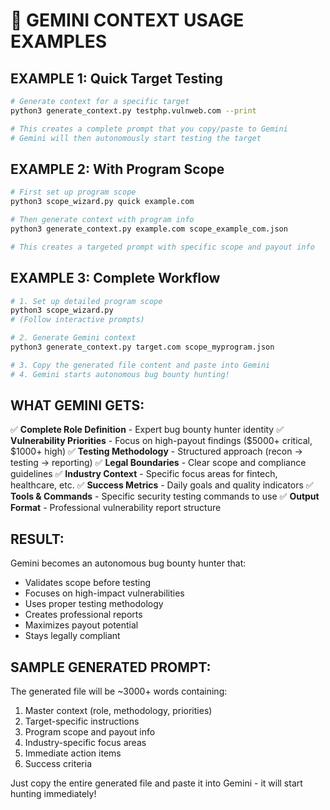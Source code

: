 # 🎯 GEMINI CONTEXT USAGE EXAMPLES

## EXAMPLE 1: Quick Target Testing
```bash
# Generate context for a specific target
python3 generate_context.py testphp.vulnweb.com --print

# This creates a complete prompt that you copy/paste to Gemini
# Gemini will then autonomously start testing the target
```

## EXAMPLE 2: With Program Scope
```bash
# First set up program scope
python3 scope_wizard.py quick example.com

# Then generate context with program info
python3 generate_context.py example.com scope_example_com.json

# This creates a targeted prompt with specific scope and payout info
```

## EXAMPLE 3: Complete Workflow
```bash
# 1. Set up detailed program scope
python3 scope_wizard.py
# (Follow interactive prompts)

# 2. Generate Gemini context
python3 generate_context.py target.com scope_myprogram.json

# 3. Copy the generated file content and paste into Gemini
# 4. Gemini starts autonomous bug bounty hunting!
```

## WHAT GEMINI GETS:

✅ **Complete Role Definition** - Expert bug bounty hunter identity
✅ **Vulnerability Priorities** - Focus on high-payout findings ($5000+ critical, $1000+ high)
✅ **Testing Methodology** - Structured approach (recon → testing → reporting)
✅ **Legal Boundaries** - Clear scope and compliance guidelines
✅ **Industry Context** - Specific focus areas for fintech, healthcare, etc.
✅ **Success Metrics** - Daily goals and quality indicators
✅ **Tools & Commands** - Specific security testing commands to use
✅ **Output Format** - Professional vulnerability report structure

## RESULT:
Gemini becomes an autonomous bug bounty hunter that:
- Validates scope before testing
- Focuses on high-impact vulnerabilities
- Uses proper testing methodology
- Creates professional reports
- Maximizes payout potential
- Stays legally compliant

## SAMPLE GENERATED PROMPT:
The generated file will be ~3000+ words containing:
1. Master context (role, methodology, priorities)
2. Target-specific instructions
3. Program scope and payout info
4. Industry-specific focus areas
5. Immediate action items
6. Success criteria

Just copy the entire generated file and paste it into Gemini - it will start hunting immediately!
